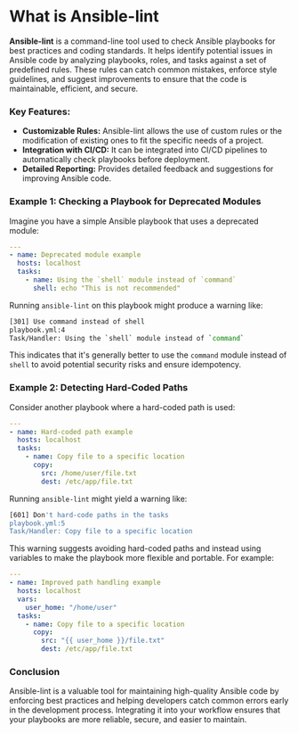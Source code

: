 # What is Ansible-lint

**Ansible-lint** is a command-line tool used to check Ansible playbooks for best practices and coding standards. It helps identify potential issues in Ansible code by analyzing playbooks, roles, and tasks against a set of predefined rules. These rules can catch common mistakes, enforce style guidelines, and suggest improvements to ensure that the code is maintainable, efficient, and secure.

### Key Features:
- **Customizable Rules:** Ansible-lint allows the use of custom rules or the modification of existing ones to fit the specific needs of a project.
- **Integration with CI/CD:** It can be integrated into CI/CD pipelines to automatically check playbooks before deployment.
- **Detailed Reporting:** Provides detailed feedback and suggestions for improving Ansible code.

### Example 1: Checking a Playbook for Deprecated Modules

Imagine you have a simple Ansible playbook that uses a deprecated module:

```yaml
---
- name: Deprecated module example
  hosts: localhost
  tasks:
    - name: Using the `shell` module instead of `command`
      shell: echo "This is not recommended"
```

Running `ansible-lint` on this playbook might produce a warning like:

```bash
[301] Use command instead of shell
playbook.yml:4
Task/Handler: Using the `shell` module instead of `command`
```

This indicates that it's generally better to use the `command` module instead of `shell` to avoid potential security risks and ensure idempotency.

### Example 2: Detecting Hard-Coded Paths

Consider another playbook where a hard-coded path is used:

```yaml
---
- name: Hard-coded path example
  hosts: localhost
  tasks:
    - name: Copy file to a specific location
      copy:
        src: /home/user/file.txt
        dest: /etc/app/file.txt
```

Running `ansible-lint` might yield a warning like:

```bash
[601] Don't hard-code paths in the tasks
playbook.yml:5
Task/Handler: Copy file to a specific location
```

This warning suggests avoiding hard-coded paths and instead using variables to make the playbook more flexible and portable. For example:

```yaml
---
- name: Improved path handling example
  hosts: localhost
  vars:
    user_home: "/home/user"
  tasks:
    - name: Copy file to a specific location
      copy:
        src: "{{ user_home }}/file.txt"
        dest: /etc/app/file.txt
```

### Conclusion

Ansible-lint is a valuable tool for maintaining high-quality Ansible code by enforcing best practices and helping developers catch common errors early in the development process. Integrating it into your workflow ensures that your playbooks are more reliable, secure, and easier to maintain.